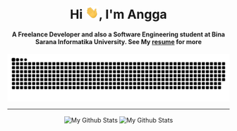 <div align="center">
<h1 align="center">Hi <img width="30" src="https://github.com/1999AZZAR/1999AZZAR/blob/main/resources/img/waving.gif">, I'm Angga</h1>
<h4 align="center">A Freelance Developer and also a Software Engineering student at Bina Sarana Informatika University. See My <a href="https://blog.kanzankazu.web.id/@fahrianggara/resume-fahrianggara-qnv.pdf" target="_blank">resume</a> for more</h4>
</div>

<div align="center">
  <a href="https://1999azzar.github.io/1999AZZAR/">
  <img src="https://github.com/1999AZZAR/1999AZZAR/blob/main/resources/img/grid-snake.svg"
       alt="snake" />
  </a>
</div>

-----

<p align="center">
<img align="center" src="https://github-readme-stats.vercel.app/api/top-langs/?username=fahrianggara&layout=compact&theme=gotham&hide_border=true&show_icons=true" alt="My Github Stats">
<img align="center" src="https://github-readme-stats.vercel.app/api?username=fahrianggara&&show_icons=true&theme=gotham&count_private=true&include_all_commits=true&hide_border=true" alt="My Github Stats">
</p>
